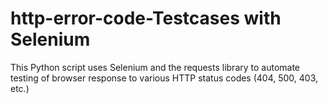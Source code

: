 # http-error-code-Testcases with Selenium

This Python script uses Selenium and the requests library to automate  testing of browser response to various HTTP status codes (404, 500, 403, etc.)

